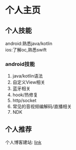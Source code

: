 # 个人主页

## 个人技能
android:熟悉java/kotlin  
ios:了解oc,熟悉swift

### android技能
1. java/kotlin语法
2. 自定义View相关
3. 蓝牙相关
4. hook/热修复
5. http/socket
6. 常见的音视频编解码/直播相关
7. NDK

## 个人推荐
个人博客建站: [link]()
